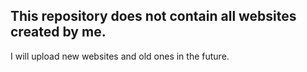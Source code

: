 ## This repository does not contain all websites created by me.
I will upload new websites and old ones in the future.
